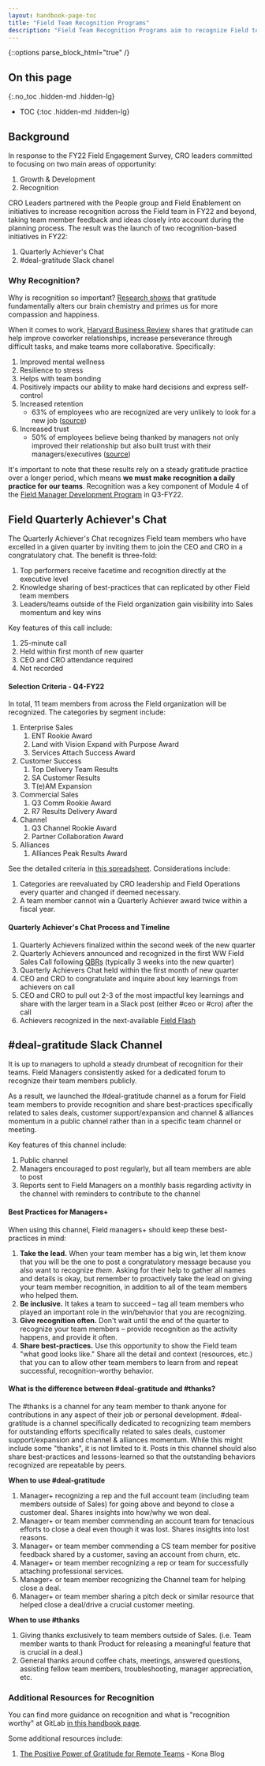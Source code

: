 ```yaml
---
layout: handbook-page-toc
title: "Field Team Recognition Programs"
description: "Field Team Recognition Programs aim to recognize Field team members for significant contributions to team performance. These programs are a direct result of Sales engagement survey data and CRO leaders' commitment to fostering a culture of recognition"
---
```


{::options parse_block_html="true" /}

## On this page
{:.no_toc .hidden-md .hidden-lg}

- TOC
{:toc .hidden-md .hidden-lg}

## Background 

In response to the FY22 Field Engagement Survey, CRO leaders committed to focusing on two main areas of opportunity: 
1. Growth & Development 
1. Recognition 

CRO Leaders partnered with the People group and Field Enablement on initiatives to increase recognition across the Field team in FY22 and beyond, taking team member feedback and ideas closely into account during the planning process. The result was the launch of two recognition-based initiatives in FY22: 
1. Quarterly Achiever's Chat 
1. #deal-gratitude Slack chanel 

### Why Recognition? 

Why is recognition so important? [Research shows](https://greatergood.berkeley.edu/article/item/how_gratitude_can_transform_your_workplace) that gratitude fundamentally alters our brain chemistry and primes us for more compassion and happiness.

When it comes to work, [Harvard Business Review](https://hbr.org/2020/10/use-gratitude-to-counter-stress-and-uncertainty) shares that gratitude can help improve coworker relationships, increase perseverance through difficult tasks, and make teams more collaborative. Specifically: 
1. Improved mental wellness
1. Resilience to stress 
1. Helps with team bonding
1. Positively impacts our ability to make hard decisions and express self-control
1. Increased retention 
   - 63% of employees who are recognized are very unlikely to look for a new job ([source](https://www.hrtechnologist.com/articles/rewards-and-recognition/employee-recognition-and-retention-statistics/#))
1. Increased trust 
   - 50% of employees believe being thanked by managers not only improved their relationship but also built trust with their managers/executives ([source](https://www.tinypulse.com/blog/sk-employee-recognition-stats))

It's important to note that these results rely on a steady gratitude practice over a longer period, which means **we must  make recognition a daily practice for our teams**. Recognition was a key component of Module 4 of the [Field Manager Development Program](https://about.gitlab.com/handbook/sales/field-manager-development/) in Q3-FY22.  

## Field Quarterly Achiever's Chat 

The Quarterly Achiever's Chat recognizes Field team members who have excelled in a given quarter by inviting them to join the CEO and CRO in a congratulatory chat. The benefit is three-fold:
1. Top performers receive facetime and recognition directly at the executive level
1. Knowledge sharing of best-practices that can replicated by other Field team members
1. Leaders/teams outside of the Field organization gain visibility into Sales momentum and key wins

Key features of this call include: 
1. 25-minute call
1. Held within first month of new quarter
1. CEO and CRO attendance required
1. Not recorded 

#### Selection Criteria - Q4-FY22 

In total, 11 team members from across the Field organization will be recognized. The categories by segment include: 
1. Enterprise Sales
   1. ENT Rookie Award
   1. Land with Vision Expand with Purpose Award
   1. Services Attach Success Award 
1. Customer Success
   1. Top Delivery Team Results
   1. SA Customer Results
   1. T(e)AM Expansion
1. Commercial Sales
   1. Q3 Comm Rookie Award
   1. R7 Results Delivery Award
1. Channel 
   1. Q3 Channel Rookie Award 
   1. Partner Collaboration Award
1. Alliances 
   1. Alliances Peak Results Award

See the detailed criteria in [this spreadsheet](https://docs.google.com/spreadsheets/d/1hSHyI-jZL_TwrhHeZILQWIktfFJXr_3jQ16E56thnEk/edit?usp=sharing). Considerations include: 
1. Categories are reevaluated by CRO leadership and Field Operations every quarter and changed if deemed necessary. 
1. A team member cannot win a Quarterly Achiever award twice within a fiscal year. 

#### Quarterly Achiever's Chat Process and Timeline
1. Quarterly Achievers finalized within the second week of the new quarter
1. Quarterly Achievers announced and recognized in the first WW Field Sales Call following [QBRs](/handbook/sales/qbrs/) (typically 3 weeks into the new quarter)
1. Quarterly Achievers Chat held within the first month of new quarter 
1. CEO and CRO to congratulate and inquire about key learnings from achievers on call
1. CEO and CRO to pull out 2-3 of the most impactful key learnings and share with the larger team in a Slack post (either #ceo or #cro) after the call
1. Achievers recognized in the next-available [Field Flash](/handbook/sales/field-communications/field-flash-newsletter/)

## #deal-gratitude Slack Channel 

It is up to managers to uphold a steady drumbeat of recognition for their teams. Field Managers consistently asked for a dedicated forum to recognize their team members publicly. 

As a result, we launched the #deal-gratitude channel as a forum for Field team members to provide recognition and share best-practices specifically related to sales deals, customer support/expansion and channel & alliances momentum in a public channel rather than in a specific team channel or meeting. 

Key features of this channel include: 
1. Public channel
1. Managers encouraged to post regularly, but all team members are able to post
1. Reports sent to Field Managers on a monthly basis regarding activity in the channel with reminders to contribute to the channel

#### Best Practices for Managers+ 
When using this channel, Field managers+ should keep these best-practices in mind: 
1. **Take the lead.** When your team member has a big win, let them know that you will be the one to post a congratulatory message because you also want to recognize *them*. Asking for their help to gather all names and details is okay, but remember to proactively take the lead on giving your team member recognition, in addition to all of the team members who helped them.  
1. **Be inclusive.** It takes a team to succeed – tag all team members who played an important role in the win/behavior that you are recognizing.  
1. **Give recognition often.** Don't wait until the end of the quarter to recognize your team members – provide recognition as the activity happens, and provide it often. 
1. **Share best-practices.** Use this opportunity to show the Field team "what good looks like." Share all the detail and context (resources, etc.) that you can to allow other team members to learn from and repeat successful, recognition-worthy behavior.  

#### What is the difference between #deal-gratitude and #thanks? 
The #thanks is a channel for any team member to thank anyone for contributions in any aspect of their job or personal development. #deal-gratitude is a channel specifically dedicated to recognizing team members for outstanding efforts specifically related to sales deals, customer support/expansion and channel & alliances momentum. While this might include some "thanks", it is not limited to it. Posts in this channel should also share best-practices and lessons-learned so that the outstanding behaviors recognized are repeatable by peers.

**When to use #deal-gratitude**

1. Manager+ recognizing a rep and the full account team (including team members outside of Sales) for going above and beyond to close a customer deal. Shares insights into how/why we won deal.
1. Manager+ or team member commending an account team for tenacious efforts to close a deal even though it was lost. Shares insights into lost reasons.
1. Manager+ or team member commending a CS team member for positive feedback shared by a customer, saving an account from churn, etc.
1. Manager+ or team member recognizing a rep or team for successfully attaching professional services.
1. Manager+ or team member recognizing the Channel team for helping close a deal.
1. Manager+ or team member sharing a pitch deck or similar resource that helped close a deal/drive a crucial customer meeting.

**When to use #thanks**

1. Giving thanks exclusively to team members outside of Sales. (i.e. Team member wants to thank Product for releasing a meaningful feature that is crucial in a deal.)
1. General thanks around coffee chats, meetings, answered questions, assisting fellow team members, troubleshooting, manager appreciation, etc.

### Additional Resources for Recognition

You can find more guidance on recognition and what is "recognition worthy" at GitLab [in this handbook page](https://about.gitlab.com/handbook/people-group/guidance-on-feedback/#recognition).

Some additional resources include: 
1. [The Positive Power of Gratitude for Remote Teams](https://www.heykona.com/post/the-positive-power-of-gratitude-for-remote-teams) - Kona Blog 


